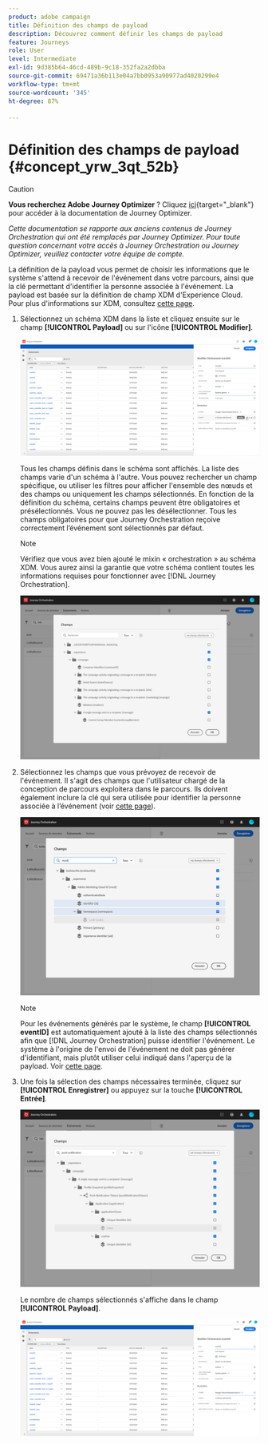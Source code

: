 ```yaml
---
product: adobe campaign
title: Définition des champs de payload
description: Découvrez comment définir les champs de payload
feature: Journeys
role: User
level: Intermediate
exl-id: 9d385b64-46cd-489b-9c18-352fa2a2dbba
source-git-commit: 69471a36b113e04a7bb0953a90977ad4020299e4
workflow-type: tm+mt
source-wordcount: '345'
ht-degree: 87%

---
```


# Définition des champs de payload {#concept_yrw_3qt_52b}



>[!CAUTION]
>
>**Vous recherchez Adobe Journey Optimizer** ? Cliquez [ici](https://experienceleague.adobe.com/fr/docs/journey-optimizer/using/ajo-home){target="_blank"} pour accéder à la documentation de Journey Optimizer.
>
>
>_Cette documentation se rapporte aux anciens contenus de Journey Orchestration qui ont été remplacés par Journey Optimizer. Pour toute question concernant votre accès à Journey Orchestration ou Journey Optimizer, veuillez contacter votre équipe de compte._


La définition de la payload vous permet de choisir les informations que le système s&#39;attend à recevoir de l&#39;événement dans votre parcours, ainsi que la clé permettant d&#39;identifier la personne associée à l&#39;événement. La payload est basée sur la définition de champ XDM d&#39;Experience Cloud. Pour plus d&#39;informations sur XDM, consultez [cette page](https://experienceleague.adobe.com/docs/experience-platform/xdm/home.html?lang=fr).

1. Sélectionnez un schéma XDM dans la liste et cliquez ensuite sur le champ **[!UICONTROL Payload]** ou sur l&#39;icône **[!UICONTROL Modifier]**.

   ![](../assets/journey8.png)

   Tous les champs définis dans le schéma sont affichés. La liste des champs varie d&#39;un schéma à l&#39;autre. Vous pouvez rechercher un champ spécifique, ou utiliser les filtres pour afficher l&#39;ensemble des nœuds et des champs ou uniquement les champs sélectionnés. En fonction de la définition du schéma, certains champs peuvent être obligatoires et présélectionnés. Vous ne pouvez pas les désélectionner. Tous les champs obligatoires pour que Journey Orchestration reçoive correctement l’événement sont sélectionnés par défaut.

   >[!NOTE]
   >
   >Vérifiez que vous avez bien ajouté le mixin « orchestration » au schéma XDM. Vous aurez ainsi la garantie que votre schéma contient toutes les informations requises pour fonctionner avec [!DNL Journey Orchestration].

   ![](../assets/journey9.png)

1. Sélectionnez les champs que vous prévoyez de recevoir de l&#39;événement. Il s&#39;agit des champs que l&#39;utilisateur chargé de la conception de parcours exploitera dans le parcours. Ils doivent également inclure la clé qui sera utilisée pour identifier la personne associée à l’événement (voir [cette page](../event/defining-the-event-key.md)).

   ![](../assets/journey10.png)

   >[!NOTE]
   >
   >Pour les événements générés par le système, le champ **[!UICONTROL eventID]** est automatiquement ajouté à la liste des champs sélectionnés afin que [!DNL Journey Orchestration] puisse identifier l&#39;événement. Le système à l&#39;origine de l&#39;envoi de l&#39;événement ne doit pas générer d&#39;identifiant, mais plutôt utiliser celui indiqué dans l&#39;aperçu de la payload. Voir [cette page](../event/previewing-the-payload.md).

1. Une fois la sélection des champs nécessaires terminée, cliquez sur **[!UICONTROL Enregistrer]** ou appuyez sur la touche **[!UICONTROL Entrée]**.

   ![](../assets/journey11.png)

   Le nombre de champs sélectionnés s&#39;affiche dans le champ **[!UICONTROL Payload]**.

   ![](../assets/journey12.png)
